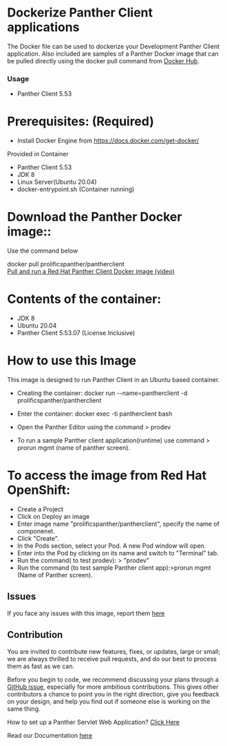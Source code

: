 # Dockerize Panther Client applications
The Docker file can be used to dockerize  your Development Panther Client application. Also included are samples of a Panther Docker image  that can  be pulled directly using  the docker pull command from [Docker Hub](https://hub.docker.com/repository/docker/prolificspanther/pantherclient).  

### Usage
* Panther Client 5.53

# Prerequisites: (Required)
  * Install Docker Engine from  https://docs.docker.com/get-docker/ 
  
  Provided in Container
  * Panther Client 5.53
  * JDK 8
  * Linux Server(Ubuntu 20.04)
  * docker-entrypoint.sh (Container running)
    
 # Download the Panther Docker image::
   Use the command  below
   
  docker pull prolificspanther/pantherclient  
  [Pull and run a Red Hat Panther Client Docker image (video)](https://www.youtube.com/watch?v=RNKzJbCebaU&list=PLqs5lOxsEMidwKXCOec5d_f6UXsZtuYhf&index=4)
   
   
 # Contents of the container:
 * JDK 8
 * Ubuntu 20.04
 * Panther Client 5.53.07 (License Inclusive)
 
 # How to use this Image
   This image is designed to run Panther Client in  an Ubuntu based container. 
 
* Creating the container:
  docker run --name=pantherclient -d prolificspanther/pantherclient

* Enter the container:
  docker exec -ti pantherclient bash

* Open the Panther Editor using the command > prodev

* To run a sample Panther client application(runtime) use command > prorun mgmt (name of panther screen). 
  
# To access the image from Red Hat OpenShift:
* Create a Project
* Click on Deploy an image
* Enter image name "prolificspanther/pantherclient", specify the name of componenet.
* Click "Create".
* In the Pods section, select your Pod. A new Pod window will open.
* Enter into the Pod by clicking on its name and switch to "Terminal" tab.
* Run the command( to test prodev): > "prodev"
* Run the command (to test sample Panther client app):>prorun mgmt (Name of Panther screen).
 
## Issues
If you face any issues with this image, report them [here](https://github.com/ProlificsPanther/Docker-Panther/issues)

## Contribution
You are invited to contribute new features, fixes, or updates, large or small; we are always thrilled to receive pull requests, and do our best to process them as fast as we can.

Before you begin to code, we recommend discussing your plans through a [GitHub issue](https://github.com/ProlificsPanther/Docker-Panther/issues), especially for more ambitious contributions. This gives other contributors a chance to point you in the right direction, give you feedback on your design, and help you find out if someone else is working on the same thing.

How to set up a Panther Servlet Web Application? [Click Here](https://github.com/ProlificsPanther/PantherWeb/releases "Named link title")

Read our Documentation [here](https://docs.prolifics.com)
